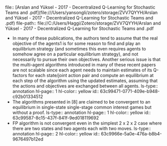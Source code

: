 file:: [Arslan and Yüksel - 2017 - Decentralized Q-Learning for Stochastic Teams and .pdf](file:///Users/yansongli/zotero/storage/ZVV7QYYH/Arslan and Yüksel - 2017 - Decentralized Q-Learning for Stochastic Teams and .pdf)
file-path:: file://C:/Users/Haggi/Zotero/storage/ZVV7QYYH/Arslan and Yüksel - 2017 - Decentralized Q-Learning for Stochastic Teams and .pdf

- In many of these publications, the authors tend to assume that the real objective of the agents1 is for some reason to find and play an equilibrium strategy (and sometimes this even requires agents to somehow agree on a particular equilibrium strategy), and not necessarily to pursue their own objectives. Another serious issue is that the multi-agent algorithms introduced in many of these recent papers are not scalable since each agent needs to maintain estimates of its Q-factors for each state/joint action pair and compute an equilibrium at each step of the algorithm using the updated estimates, assuming that the actions and objectives are exchanged between all agents.
  ls-type:: annotation
  hl-page:: 1
  hl-color:: yellow
  id:: 63c99471-0771-409e-b948-c92b01334512
- The algorithms presented in [8] are claimed to be convergent to an equilibrium in single-state single-stage common interest games but without a proof.
  ls-type:: annotation
  hl-page:: 1
  hl-color:: yellow
  id:: 63c99587-8c15-437f-841f-9ed018119692
- FP algorithm is not convergent even in the simplest 2 x 2 x 2 case where there are two states and two agents each with two moves.
  ls-type:: annotation
  hl-page:: 2
  hl-color:: yellow
  id:: 63c9966e-5a0e-476a-b8b4-9676497b12ed